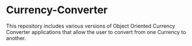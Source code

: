 # Currency-Converter
This repository includes various versions of Object Oriented Currency Converter applications that allow the user to convert from one Currency to another. 
